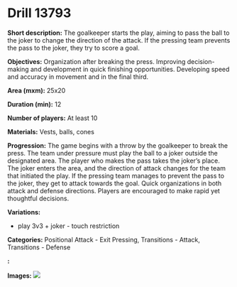 # Drill 13793

**Short description:**
The goalkeeper starts the play, aiming to pass the ball to the joker to change the direction of the attack. If the pressing team prevents the pass to the joker, they try to score a goal.

**Objectives:**
Organization after breaking the press. Improving decision-making and development in quick finishing opportunities. Developing speed and accuracy in movement and in the final third.

**Area (mxm):**
25x20

**Duration (min):**
12

**Number of players:**
At least 10

**Materials:**
Vests, balls, cones

**Progression:**
The game begins with a throw by the goalkeeper to break the press. The team under pressure must play the ball to a joker outside the designated area. The player who makes the pass takes the joker’s place. The joker enters the area, and the direction of attack changes for the team that initiated the play. If the pressing team manages to prevent the pass to the joker, they get to attack towards the goal. Quick organizations in both attack and defense directions. Players are encouraged to make rapid yet thoughtful decisions.

**Variations:**
- play 3v3 + joker - touch restriction

**Categories:**
Positional Attack - Exit Pressing, Transitions - Attack, Transitions - Defense

**:**


**Images:**
![](https://www.coachingfutsal.com/\images\db606dae-abd3-4ab6-9cc1-aa91bf005e56_TR17.jpg)

